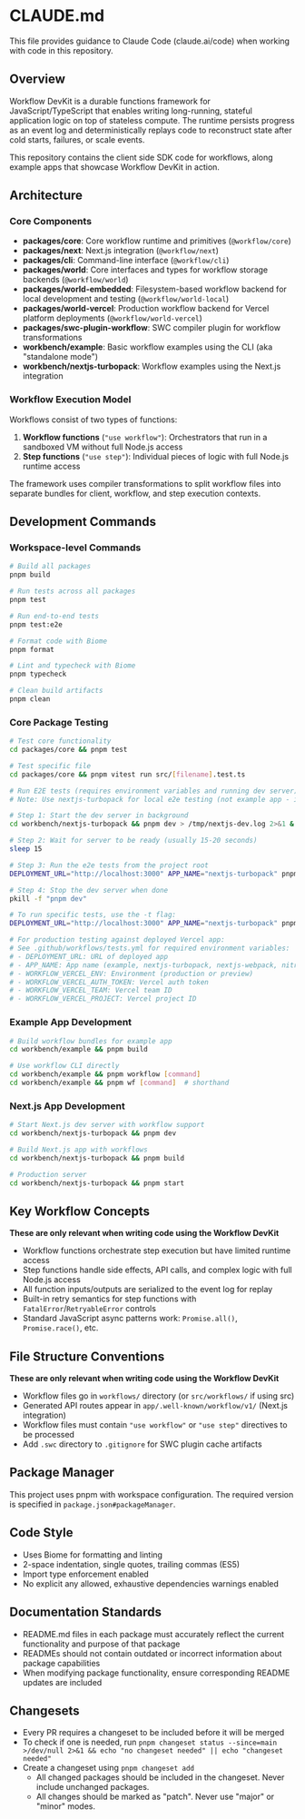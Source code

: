 # CLAUDE.md

This file provides guidance to Claude Code (claude.ai/code) when working with code in this repository.

## Overview

Workflow DevKit is a durable functions framework for JavaScript/TypeScript that enables writing long-running, stateful application logic on top of stateless compute. The runtime persists progress as an event log and deterministically replays code to reconstruct state after cold starts, failures, or scale events.

This repository contains the client side SDK code for workflows, along example apps that showcase Workflow DevKit in action.

## Architecture

### Core Components

- **packages/core**: Core workflow runtime and primitives (`@workflow/core`)
- **packages/next**: Next.js integration (`@workflow/next`)
- **packages/cli**: Command-line interface (`@workflow/cli`)
- **packages/world**: Core interfaces and types for workflow storage backends (`@workflow/world`)
- **packages/world-embedded**: Filesystem-based workflow backend for local development and testing (`@workflow/world-local`)
- **packages/world-vercel**: Production workflow backend for Vercel platform deployments (`@workflow/world-vercel`)
- **packages/swc-plugin-workflow**: SWC compiler plugin for workflow transformations
- **workbench/example**: Basic workflow examples using the CLI (aka "standalone mode")
- **workbench/nextjs-turbopack**: Workflow examples using the Next.js integration

### Workflow Execution Model

Workflows consist of two types of functions:

1. **Workflow functions** (`"use workflow"`): Orchestrators that run in a sandboxed VM without full Node.js access
2. **Step functions** (`"use step"`): Individual pieces of logic with full Node.js runtime access

The framework uses compiler transformations to split workflow files into separate bundles for client, workflow, and step execution contexts.

## Development Commands

### Workspace-level Commands

```bash
# Build all packages
pnpm build

# Run tests across all packages  
pnpm test

# Run end-to-end tests
pnpm test:e2e

# Format code with Biome
pnpm format

# Lint and typecheck with Biome
pnpm typecheck

# Clean build artifacts
pnpm clean
```

### Core Package Testing

```bash
# Test core functionality
cd packages/core && pnpm test

# Test specific file
cd packages/core && pnpm vitest run src/[filename].test.ts

# Run E2E tests (requires environment variables and running dev server)
# Note: Use nextjs-turbopack for local e2e testing (not example app - it has no dev server)

# Step 1: Start the dev server in background
cd workbench/nextjs-turbopack && pnpm dev > /tmp/nextjs-dev.log 2>&1 &

# Step 2: Wait for server to be ready (usually 15-20 seconds)
sleep 15

# Step 3: Run the e2e tests from the project root
DEPLOYMENT_URL="http://localhost:3000" APP_NAME="nextjs-turbopack" pnpm vitest run packages/core/e2e/e2e.test.ts

# Step 4: Stop the dev server when done
pkill -f "pnpm dev"

# To run specific tests, use the -t flag:
DEPLOYMENT_URL="http://localhost:3000" APP_NAME="nextjs-turbopack" pnpm vitest run packages/core/e2e/e2e.test.ts -t "sleeping"

# For production testing against deployed Vercel app:
# See .github/workflows/tests.yml for required environment variables:
# - DEPLOYMENT_URL: URL of deployed app
# - APP_NAME: App name (example, nextjs-turbopack, nextjs-webpack, nitro)
# - WORKFLOW_VERCEL_ENV: Environment (production or preview)
# - WORKFLOW_VERCEL_AUTH_TOKEN: Vercel auth token
# - WORKFLOW_VERCEL_TEAM: Vercel team ID
# - WORKFLOW_VERCEL_PROJECT: Vercel project ID
```

### Example App Development

```bash
# Build workflow bundles for example app
cd workbench/example && pnpm build

# Use workflow CLI directly
cd workbench/example && pnpm workflow [command]
cd workbench/example && pnpm wf [command]  # shorthand
```

### Next.js App Development

```bash
# Start Next.js dev server with workflow support
cd workbench/nextjs-turbopack && pnpm dev

# Build Next.js app with workflows
cd workbench/nextjs-turbopack && pnpm build

# Production server
cd workbench/nextjs-turbopack && pnpm start
```

## Key Workflow Concepts

**These are only relevant when writing code using the Workflow DevKit**

- Workflow functions orchestrate step execution but have limited runtime access
- Step functions handle side effects, API calls, and complex logic with full Node.js access
- All function inputs/outputs are serialized to the event log for replay
- Built-in retry semantics for step functions with `FatalError`/`RetryableError` controls
- Standard JavaScript async patterns work: `Promise.all()`, `Promise.race()`, etc.

## File Structure Conventions

**These are only relevant when writing code using the Workflow DevKit**

- Workflow files go in `workflows/` directory (or `src/workflows/` if using src)
- Generated API routes appear in `app/.well-known/workflow/v1/` (Next.js integration)
- Workflow files must contain `"use workflow"` or `"use step"` directives to be processed
- Add `.swc` directory to `.gitignore` for SWC plugin cache artifacts

## Package Manager

This project uses pnpm with workspace configuration. The required version is specified in `package.json#packageManager`.

## Code Style

- Uses Biome for formatting and linting
- 2-space indentation, single quotes, trailing commas (ES5)
- Import type enforcement enabled
- No explicit any allowed, exhaustive dependencies warnings enabled

## Documentation Standards

- README.md files in each package must accurately reflect the current functionality and purpose of that package
- READMEs should not contain outdated or incorrect information about package capabilities
- When modifying package functionality, ensure corresponding README updates are included

## Changesets

- Every PR requires a changeset to be included before it will be merged
- To check if one is needed, run `pnpm changeset status --since=main >/dev/null 2>&1 && echo "no changeset needed" || echo "changeset needed"`
- Create a changeset using `pnpm changeset add`
  - All changed packages should be included in the changeset. Never include unchanged packages.
  - All changes should be marked as "patch". Never use "major" or "minor" modes.
